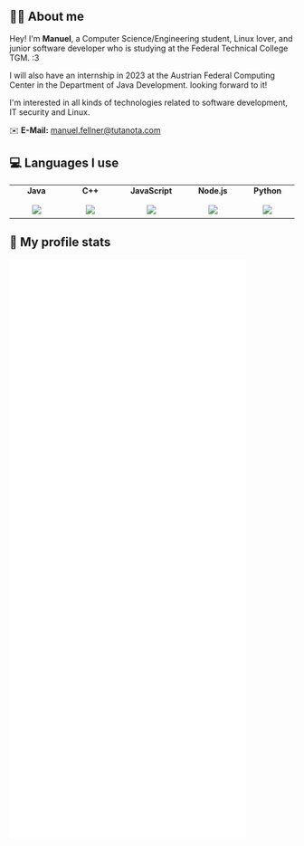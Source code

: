 ## 👨‍🦱 About me

Hey! I'm **Manuel**, a Computer Science/Engineering student, Linux lover, and junior software developer who is studying at the Federal Technical College TGM. :3


I will also have an internship in 2023 at the Austrian Federal Computing Center in the Department of Java Development. looking forward to it!


I'm interested in all kinds of technologies related to software development, IT security and Linux.


✉️ **E-Mail:** manuel.fellner@tutanota.com


## 💻 Languages I use

<table>
  <tbody>
    <tr valign="top">
      <td width="12.5%" align="center">
        <strong>Java</strong><br><br>
        <img height="64px" src="https://cdn.svgporn.com/logos/java.svg">
      </td>
       <td width="12.5%" align="center">
        <strong>C++</strong><br><br>
        <img height="64px" src="https://cdn.svgporn.com/logos/c-plusplus.svg">
      </td>
      <td width="12.5%" align="center">
        <strong>JavaScript</strong><br><br>
        <img height="64px" src="https://cdn.svgporn.com/logos/javascript.svg">
      </td>
      <td width="12.5%" align="center">
        <strong>Node.js</strong><br><br>
        <img height="64px" src="https://cdn.svgporn.com/logos/nodejs-icon.svg">
      </td>
      <td width="12.5%" align="center">
        <strong>Python</strong><br><br>
        <img height="64px" src="https://cdn.svgporn.com/logos/python.svg">
      </td>
    </tr>
  </tbody>
</table>

## 📄 My profile stats

![page-click](https://github.com/MfellnerDev/MfellnerDev/blob/main/github-metrics.svg)
